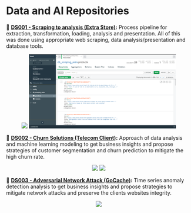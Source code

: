 # Data and AI Repositories

🎲 **[DS001 - Scraping to analysis (Extra Store)](https://github.com/GabrielMotaBLima/DS001--scraping-to-analysis--Extra-Store):** Process pipeline for extraction, transformation, loading, analysis and presentation. All of this was done using appropriate web scraping, data analysis/presentation and database tools.
<p align="center">
<img src='https://github.com/GabrielMotaBLima/DS001-scraping-to-analysis--Extra-Store/raw/main/images/step_9.1%20-%20joining%20products%20and%20review%20to%20presentation.png' width='400'>
<img src='https://github.com/gabrielmotablima/DS001--scraping-to-analysis--Extra-Store/raw/main/images/step_5%20-%20products%20been%20saved.png' width='400'>
</p>

🎲 **[DS002 - Churn Solutions (Telecom Client)](https://github.com/GabrielMotaBLima/DS002--churn-solutions--Telecom):** Approach of data analysis and machine learning modeling to get business insights and propose strategies of customer segmentation and churn prediction to mitigate the high churn rate.
<p align="center">
<img src='https://github.com/gabrielmotablima/DS000--data-ai/assets/31813682/b0ad1f54-6af3-4522-9360-deab409a174d' width='400'>
<img src='https://github.com/gabrielmotablima/DS002--churn-solutions--Telecom/assets/31813682/1ff7993c-a37a-45d7-a104-012aefc7ef2d' width='300'>
</p>

🎲 **[DS003 - Adversarial Network Attack (GoCache)](https://github.com/GabrielMotaBLima/DS002--churn-solutions--Telecom):** Time series anomaly detection analysis to get business insights and propose strategies to mitigate network attacks and preserve the clients websites integrity.
<p align="center">
<img src='https://github.com/user-attachments/assets/dc372d4b-f833-4bb6-abfb-da209ffa1a31' height='250'>
</p>
